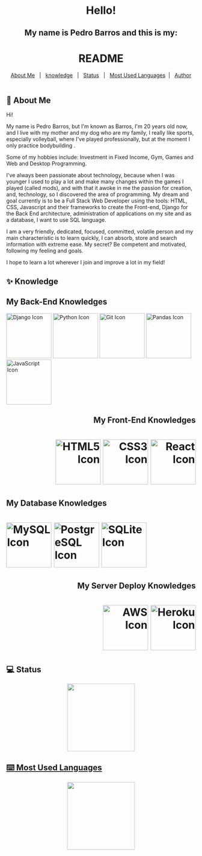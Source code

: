 <div id="top" align="center">
  <h1>Hello!</h1>
  <h2>My name is Pedro Barros and this is my:</h2>
</div>

<h1 align="center">README</h1>



<div align="center">
  <a href="#dart-about-me">About Me</a> &#xa0; | &#xa0; 
  <a href="#sparkles-knowledge">knowledge</a> &#xa0; | &#xa0;
  <a href="#computer-status">Status</a> &#xa0; | &#xa0;
	<a href=#keyboard-most-used-languages>Most Used Languages</a>&#xa0; | &#xa0;
  <a href="https://github.com/g0d1-prog" target="_blank">Author</a>
  
</div>

<br>

## :dart: About Me ##

Hi! 

My name is Pedro Barros, but I'm known as Barros, I'm 20 years old now, and I live with my mother and my dog ​​who are my family, I really like sports, especially volleyball, where I've played professionally, but at the moment I only practice bodybuilding . 

Some of my hobbies include: Investment in Fixed Income, Gym, Games and Web and Desktop Programming.

 I've always been passionate about technology, because when I was younger I used to play a lot and make many changes within the games I played (called mods), and with that it awoke in me the passion for creation, and, technology, so I discovered the area of ​​programming. My dream and goal currently is to be a Full Stack Web Developer using the tools: HTML, CSS, Javascript and their frameworks to create the Front-end, Django for the Back End architecture, administration of applications on my site and as a database, I want to use SQL language. 

I am a very friendly, dedicated, focused, committed, volatile person and my main characteristic is to learn quickly, I can absorb, store and search information with extreme ease. My secret? Be competent and motivated, following my feeling and goals. 

I hope to learn a lot wherever I join and improve a lot in my field!

## :sparkles: Knowledge ##

<div align="left">
	<h2>My Back-End Knowledges</h2>
	<h>
		<img src="https://cdn.jsdelivr.net/gh/devicons/devicon/icons/django/django-plain-wordmark.svg" alt = "Django Icon" height= "120em">
        	<img src="https://cdn.jsdelivr.net/gh/devicons/devicon/icons/python/python-original-wordmark.svg" alt = "Python Icon" height = "120em">
		<img src="https://cdn.jsdelivr.net/gh/devicons/devicon/icons/git/git-plain-wordmark.svg" alt = "Git Icon" height = "120em">
		<img src="https://cdn.jsdelivr.net/gh/devicons/devicon/icons/pandas/pandas-original-wordmark.svg" alt = "Pandas Icon" height = "120em">
		<img src="https://cdn.jsdelivr.net/gh/devicons/devicon/icons/javascript/javascript-original.svg" alt = "JavaScript Icon" height = "120em"/>
</div>        	
<div align = "right">
	<h2>My Front-End Knowledges</h2>
	<h1>
		<img src="https://cdn.jsdelivr.net/gh/devicons/devicon/icons/html5/html5-original-wordmark.svg" alt = "HTML5 Icon" height="120em">
		<img src="https://cdn.jsdelivr.net/gh/devicons/devicon/icons/css3/css3-original-wordmark.svg" alt = "CSS3 Icon" height="120em">
            	<img src="https://cdn.jsdelivr.net/gh/devicons/devicon/icons/react/react-original-wordmark.svg" alt = "React Icon" height="120em"/>
	</h1>
</div>
<div align = "left">
	<h2>My Database Knowledges</h2>
	<h1>
            <img src="https://cdn.jsdelivr.net/gh/devicons/devicon/icons/mysql/mysql-original-wordmark.svg" alt = "MySQL Icon" height="120em">
            <img src="https://cdn.jsdelivr.net/gh/devicons/devicon/icons/postgresql/postgresql-original-wordmark.svg" alt = "PostgreSQL Icon" height="120em">
            <img src="https://cdn.jsdelivr.net/gh/devicons/devicon/icons/sqlite/sqlite-original-wordmark.svg" alt = "SQLite Icon" height = "120em">
	</h1>
<div align = "right">
	<h2>My Server Deploy Knowledges</h2>
	<h1>
            <img src="https://cdn.jsdelivr.net/gh/devicons/devicon/icons/amazonwebservices/amazonwebservices-original-wordmark.svg" alt = "AWS Icon" height="120em">
	     <img src="https://cdn.jsdelivr.net/gh/devicons/devicon/icons/heroku/heroku-plain-wordmark.svg" alt = "Heroku Icon" height = "120em">
	</h1>
</div>
	
## :computer: Status ##
<div align="center">
  <a href="https://github.com/g0d1-prog">
  <img height="180em" src="https://github-readme-stats.vercel.app/api?username=g0d1-prog&show_icons=true&theme=highcontrast&include_all_commits=true&count_private=true"/>
</div>
	
## :keyboard: Most Used Languages ##
<div align="center">
   <img height="180em" src="https://github-readme-stats.vercel.app/api/top-langs/?username=g0d1-prog&layout=compact&langs_count=7&theme=highcontrast"/>
</div>
